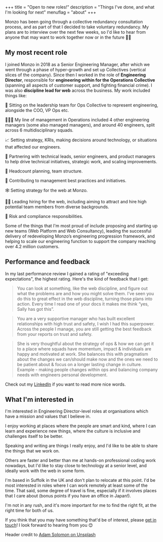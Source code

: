 +++
title       = "Open to new roles!"
description = "Things I've done, and what I'm looking for next"
menuflag    = "about"
+++

Monzo has been going through a collective redundancy consultation process, and as part of that I decided to take voluntary redundancy. My plans are to interview over the next few weeks, so I'd like to hear from anyone that may want to work together now or in the future 👋🏻


## My most recent role
I joined Monzo in 2018 as a Senior Engineering Manager, after which we went through a phase of hyper-growth and set up Collectives (vertical slices of the company). Since then I worked in the role of **Engineering Director**, responsible for **engineering within for the Operations Collective** (spanning all aspects of customer support, and fighting financial crime). I was also **discipline lead for web** across the business. My work included things like:

👥 Sitting on the leadership team for Ops Collective to represent engineering, alongside the COO, VP Ops etc.

👩🏻‍💻 My line of management in Operations included 4 other engineering managers (some also managed managers), and around 40 engineers, split across 6 multidisciplinary squads.

📈 Setting strategy, KRIs, making decisions around technology, or situations that affected our engineers.

👭 Partnering with technical leads, senior engineers, and product managers to help drive technical initiatives, strategic work, and scaling improvements.

🔢 Headcount planning, team structure.

💼 Contributing to management best practices and initiatives.

🕸 Setting strategy for the web at Monzo.

🙌🏽 Leading hiring for the web, including aiming to attract and hire high potential team members from diverse backgrounds.

😬 Risk and compliance responsibilities.

Some of the things that I'm most proud of include proposing and starting up new teams (Web Platform and Web Consultancy), leading the successful delivery of redeveloping Monzo’s engineering progression framework, and helping to scale our engineering function to support the company reaching over 4.2 million customers.



## Performance and feedback

In my last performance review I gained a rating of "exceeding expectations", the highest rating. Here's the kind of feedback that I get:

<blockquote>
<p>
You can look at something, like the web discipline, and figure out what the problems are and how you might solve them. I’ve seen you do this to great effect in the web discipline, turning those plans into action. Every time I read one of your docs it makes me think “yes, Sally has got this”.
</p>
</blockquote>

<blockquote>
<p>You are a very supportive manager who has built excellent relationships with high trust and safety, I wish I had this superpower. Across the people I manage, you are still getting the best feedback from your reports on trust and safety.</p>
</blockquote>

<blockquote>
<p>She is very thoughtful about the strategy of ops & how we can get it to a place where squads have momentum, impact & individuals are happy and motivated at work. She balances this with pragmatism about the changes we can/should make now and the ones we need to be patient about & focus on a
longer lasting change in culture. Example - making people changes within ops and balancing company needs with engineers personal development.</p>
</blockquote>

Check out my [LinkedIn](https://www.linkedin.com/in/sallylait/) if you want to read more nice words.


## What I'm interested in

I'm interested in Engineering Director-level roles at organisations which have a mission and values that I believe in.

I enjoy working at places where the people are smart and kind, where I can learn and experience new things, where the culture is inclusive and challenges itself to be better.

Speaking and writing are things I really enjoy, and I'd like to be able to share the things that we work on.

Others are faster and better than me at hands-on professional coding work nowadays, but I'd like to stay close to technology at a senior level, and ideally work with the web in some form.

I'm based in Suffolk in the UK and don't plan to relocate at this point. I'd be most interested in roles where I can work remotely at least some of the time. That said, some degree of travel is fine, especially if it involves places that I care about (bonus points if you have an office in Japan!).

I'm not in any rush, and it's more important for me to find the right fit, at the right time for both of us.

If you think that you may have something that'd be of interest, please [get in touch](/contact)! I look forward to hearing from you 😊

Header credit to <a href="https://unsplash.com/photos/WHUDOzd5IYU">Adam Solomon on Unsplash</a>